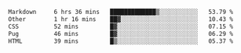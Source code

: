 <!--START_SECTION:waka-->

```txt
Markdown     6 hrs 36 mins   █████████████▒░░░░░░░░░░░   53.79 %
Other        1 hr 16 mins    ██▓░░░░░░░░░░░░░░░░░░░░░░   10.43 %
CSS          52 mins         █▓░░░░░░░░░░░░░░░░░░░░░░░   07.15 %
Pug          46 mins         █▓░░░░░░░░░░░░░░░░░░░░░░░   06.29 %
HTML         39 mins         █▒░░░░░░░░░░░░░░░░░░░░░░░   05.37 %
```

<!--END_SECTION:waka-->